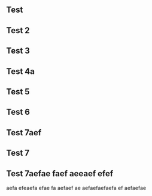 ## Test
## Test 2
## Test 3
## Test 4a
## Test 5
## Test 6
## Test 7aef
## Test 7
## Test 7aefae faef aeeaef efef
aefa efeaefa efae fa
aefaef ae
aefaefaefaefa ef
aefaefae
